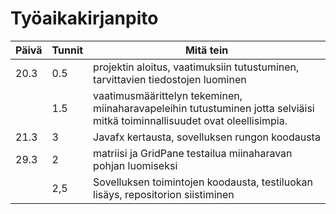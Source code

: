 # Työaikakirjanpito
Päivä | Tunnit | Mitä tein
------|--------|----------
20.3 | 0.5 | projektin aloitus, vaatimuksiin tutustuminen, tarvittavien tiedostojen luominen
  || 1.5 | vaatimusmäärittelyn tekeminen, miinaharavapeleihin tutustuminen jotta selviäisi mitkä toiminnallisuudet ovat oleellisimpia.
  21.3 | 3 | Javafx kertausta, sovelluksen rungon koodausta
  29.3 | 2 | matriisi ja GridPane testailua miinaharavan pohjan luomiseksi
  || 2,5 | Sovelluksen toimintojen koodausta, testiluokan lisäys, repositorion siistiminen
